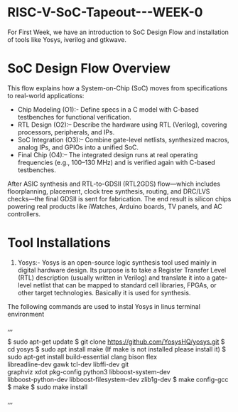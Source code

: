 # RISC-V-SoC-Tapeout---WEEK-0

For First Week, we have an introduction to SoC Design Flow and installation of tools like Yosys, iverilog and gtkwave.

# SoC Design Flow Overview

This flow explains how a System-on-Chip (SoC) moves from specifications to real-world applications:

- Chip Modeling (O1):- Define specs in a C model with C-based testbenches for functional verification.
- RTL Design (O2):– Describe the hardware using RTL (Verilog), covering processors, peripherals, and IPs.
- SoC Integration (O3):– Combine gate-level netlists, synthesized macros, analog IPs, and GPIOs into a unified SoC.
- Final Chip (O4):– The integrated design runs at real operating frequencies (e.g., 100–130 MHz) and is verified again with C-based testbenches.

After ASIC synthesis and RTL-to-GDSII (RTL2GDS) flow—which includes floorplanning, placement, clock tree synthesis, routing, and DRC/LVS checks—the final GDSII is sent for fabrication.
The end result is silicon chips powering real products like iWatches, Arduino boards, TV panels, and AC controllers.

# Tool Installations

1) Yosys:- Yosys is an open-source logic synthesis tool used mainly in digital hardware design. Its purpose is to take a Register Transfer Level (RTL) description (usually written in Verilog) and translate it into a gate-level netlist that can be mapped to standard cell libraries, FPGAs, or other target technologies. Basically it is used for synthesis.

The following commands are used to instal Yosys in linus terminal environment

,,,

$ sudo apt-get update
$ git clone https://github.com/YosysHQ/yosys.git
$ cd yosys
$ sudo apt install make (If make is not installed please install it)
$ sudo apt-get install build-essential clang bison flex \
libreadline-dev gawk tcl-dev libffi-dev git \
graphviz xdot pkg-config python3 libboost-system-dev \
libboost-python-dev libboost-filesystem-dev zlib1g-dev
$ make config-gcc
$ make
$ sudo make install

,,,
